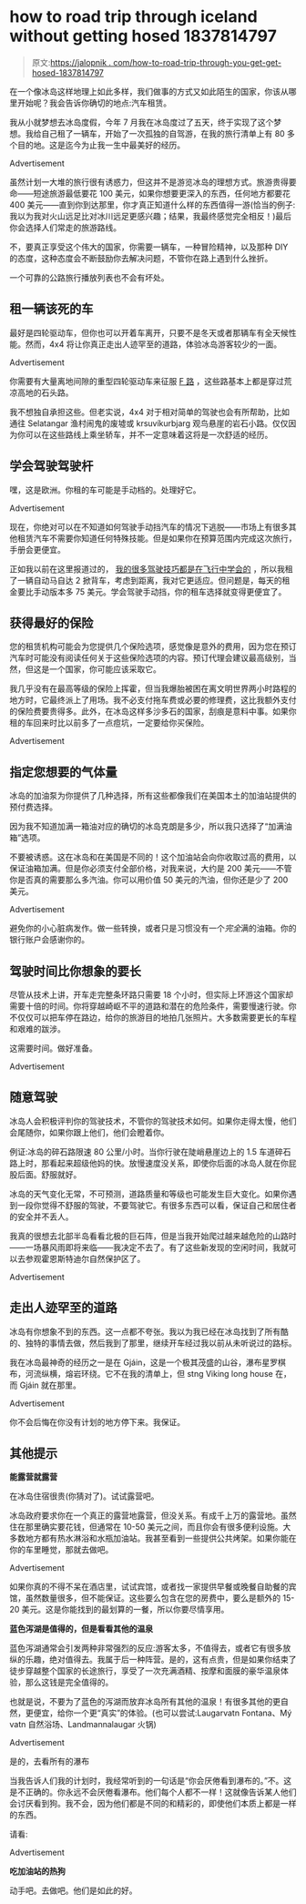 # how to road trip through iceland without getting hosed 1837814797

> 原文:[https://jalopnik . com/how-to-road-trip-through-you-get-get-hosed-1837814797](https://jalopnik.com/how-to-road-trip-through-iceland-without-getting-hosed-1837814797)

在一个像冰岛这样地理上如此多样，我们做事的方式又如此陌生的国家，你该从哪里开始呢？我会告诉你确切的地点:汽车租赁。

我从小就梦想去冰岛度假，今年 7 月我在冰岛度过了五天，终于实现了这个梦想。我给自己租了一辆车，开始了一次孤独的自驾游，在我的旅行清单上有 80 多个目的地。这是迄今为止我一生中最美好的经历。

<label class="bxm4mm-13 juykRM">Advertisement</label>

虽然计划一大堆的旅行很有诱惑力，但这并不是游览冰岛的理想方式。旅游贵得要命——短途旅游最低要花 100 美元，如果你想要更深入的东西，任何地方都要花 400 美元——直到你到达那里，你才真正知道什么样的东西值得一游(恰当的例子:我以为我对火山远足比对冰川远足更感兴趣；结果，我最终感觉完全相反！)最后你会选择人们常走的旅游路线。

不，要真正享受这个伟大的国家，你需要一辆车，一种冒险精神，以及那种 DIY 的态度，这种态度会不断鼓励你去解决问题，不管你在路上遇到什么挫折。

一个可靠的公路旅行播放列表也不会有坏处。

## **租一辆该死的车**

最好是四轮驱动车，但你也可以开着车离开，只要不是冬天或者那辆车有全天候性能。然而，4x4 将让你真正走出人迹罕至的道路，体验冰岛游客较少的一面。

<label class="bxm4mm-13 juykRM">Advertisement</label>

你需要有大量离地间隙的重型四轮驱动车来征服 [F 路](https://sadcars.com/driving-in-iceland/f-roads-iceland/how-to-drive-on-f-roads-in-the-highlands-of-iceland) ，这些路基本上都是穿过荒凉高地的石头路。

我不想独自承担这些。但老实说，4x4 对于相对简单的驾驶也会有所帮助，比如通往 Selatangar 渔村闹鬼的废墟或 krsuvíkurbjarg 观鸟悬崖的岩石小路。仅仅因为你可以在这些路线上乘坐轿车，并不一定意味着这将是一次舒适的经历。

## **学会驾驶驾驶杆**

嘿，这是欧洲。你租的车可能是手动档的。处理好它。

<label class="bxm4mm-13 juykRM">Advertisement</label>

现在，你绝对可以在不知道如何驾驶手动挡汽车的情况下逃脱——市场上有很多其他租赁汽车不需要你知道任何特殊技能。但是如果你在预算范围内完成这次旅行，手册会更便宜。

正如我以前在这里报道过的， [我的很多驾驶技巧都是在飞行中学会的](https://jalopnik.com/the-hyundai-veloster-n-is-so-user-friendly-you-can-lear-1833418791) ，所以我租了一辆自动马自达 2 掀背车，考虑到距离，我对它更适应。但问题是，每天的租金要比手动版本多 75 美元。学会驾驶手动挡，你的租车选择就变得更便宜了。

## **获得最好的保险**

您的租赁机构可能会为您提供几个保险选项，感觉像是意外的费用，因为您在预订汽车时可能没有阅读任何关于这些保险选项的内容。预订代理会建议最高级别，当然，但这是一个国家，你可能应该采取它。

我几乎没有在最高等级的保险上挥霍，但当我爆胎被困在离文明世界两小时路程的地方时，它最终派上了用场。我不必支付拖车费或必要的修理费，这比我额外支付的保险费要贵得多。此外，在冰岛这样多沙多石的国家，刮痕是意料中事。如果你租的车回来时比以前多了一点痘坑，一定要给你买保险。

<label class="bxm4mm-13 juykRM">Advertisement</label>

## **指定您想要的气体量**

冰岛的加油泵为你提供了几种选择，所有这些都像我们在美国本土的加油站提供的预付费选择。

因为我不知道加满一箱油对应的确切的冰岛克朗是多少，所以我只选择了“加满油箱”选项。

不要被诱惑。这在冰岛和在美国是不同的！这个加油站会向你收取过高的费用，以保证油箱加满。但是你必须支付全部价格，对我来说，大约是 200 美元——不管你是否真的需要那么多汽油。你可以用价值 50 美元的汽油，但你还是少了 200 美元。

<label class="bxm4mm-13 juykRM">Advertisement</label>

避免你的小心脏病发作。做一些转换，或者只是习惯没有一个*完全*满的油箱。你的银行账户会感谢你的。

## **驾驶时间比你想象的要长**

尽管从技术上讲，开车走完整条环路只需要 18 个小时，但实际上环游这个国家却需要十倍的时间。你将穿越崎岖不平的道路和潜在的危险条件，需要慢速行驶。你不仅仅可以把车停在路边，给你的旅游目的地拍几张照片。大多数需要更长的车程和艰难的跋涉。

这需要时间。做好准备。

<label class="bxm4mm-13 juykRM">Advertisement</label>

## **随意驾驶**

冰岛人会积极评判你的驾驶技术，不管你的驾驶技术如何。如果你走得太慢，他们会尾随你，如果你跟上他们，他们会瞪着你。

例证:冰岛的碎石路限速 80 公里/小时。当你行驶在陡峭悬崖边上的 1.5 车道碎石路上时，那看起来超级他妈的快。放慢速度没关系，即使你后面的冰岛人就在你屁股后面。舒服就好。

冰岛的天气变化无常，不可预测，道路质量和等级也可能发生巨大变化。如果你遇到一段你觉得不舒服的驾驶，不要驾驶它。有很多东西可以看，保证自己和居住者的安全并不丢人。

我真的很想去北部半岛看看北极的巨石阵，但是当我开始爬过越来越危险的山路时——一场暴风雨即将来临——我决定不去了。有了这些新发现的空闲时间，我就可以去参观霍恩斯特迪尔自然保护区了。

<label class="bxm4mm-13 juykRM">Advertisement</label>

## **走出人迹罕至的道路**

冰岛有你想象不到的东西。这一点都不夸张。我以为我已经在冰岛找到了所有酷的、独特的事情去做，然后我到了那里，继续开车经过我以前从未听说过的路标。

我在冰岛最神奇的经历之一是在 Gjáin，这是一个极其茂盛的山谷，瀑布星罗棋布，河流纵横，熔岩环绕。它不在我的清单上，但 stng Viking long house 在，而 Gjáin 就在那里。

<label class="bxm4mm-13 juykRM">Advertisement</label>

你不会后悔在你没有计划的地方停下来。我保证。

## 其他提示

**能露营就露营**

在冰岛住宿很贵(你猜对了)。试试露营吧。

冰岛政府要求你在一个真正的露营地露营，但没关系。有成千上万的露营地。虽然住在那里确实要花钱，但通常在 10-50 美元之间，而且你会有很多便利设施。大多数地方都有热水淋浴和水瓶加油站。我甚至看到一些提供公共烤架。如果你能在你的车里睡觉，那就去做吧。

<label class="bxm4mm-13 juykRM">Advertisement</label>

如果你真的不得不呆在酒店里，试试宾馆，或者找一家提供早餐或晚餐自助餐的宾馆，虽然数量很多，但不能保证。这些要么包含在您的房费中，要么是额外的 15-20 美元。这是你能找到的最划算的一餐，所以你要尽情享用。

**蓝色泻湖是值得的，但是看看其他的温泉**

蓝色泻湖通常会引发两种非常强烈的反应:游客太多，不值得去，或者它有很多放纵的乐趣，绝对值得去。我属于后一种阵营。是的，这有点贵，但是如果你结束了徒步穿越整个国家的长途旅行，享受了一次充满酒精、按摩和面膜的豪华温泉体验，那么这钱是完全值得的。

也就是说，不要为了蓝色的泻湖而放弃冰岛所有其他的温泉！有很多其他的更自然，更便宜，给你一个更“真实”的体验。(也可以尝试:Laugarvatn Fontana、Mý vatn 自然浴场、Landmannalaugar 火锅)

<label class="bxm4mm-13 juykRM">Advertisement</label>

是的，去看所有的瀑布

当我告诉人们我的计划时，我经常听到的一句话是“你会厌倦看到瀑布的。”不。这是不正确的。你永远不会厌倦看瀑布。他们每个人都不一样！这就像告诉某人他们会讨厌看到狗。我不会，因为他们都是不同的和精彩的，即使他们本质上都是一样的东西。

请看:

<label class="bxm4mm-13 juykRM">Advertisement</label>

**吃加油站的热狗**

动手吧。去做吧。他们是如此的好。
